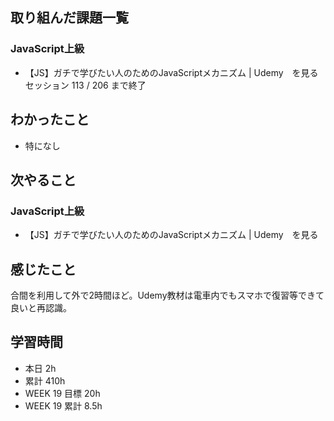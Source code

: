 ## 取り組んだ課題一覧 
 ### JavaScript上級
 - 【JS】ガチで学びたい人のためのJavaScriptメカニズム | Udemy　を見る セッション 113 / 206 まで終了

 ## わかったこと 
 - 特になし

 ## 次やること
 ### JavaScript上級
 - 【JS】ガチで学びたい人のためのJavaScriptメカニズム | Udemy　を見る

 ## 感じたこと 
 合間を利用して外で2時間ほど。Udemy教材は電車内でもスマホで復習等できて良いと再認識。

 ## 学習時間 
 - 本日 2h 
 - 累計 410h 
 - WEEK 19 目標 20h 
 - WEEK 19 累計 8.5h
